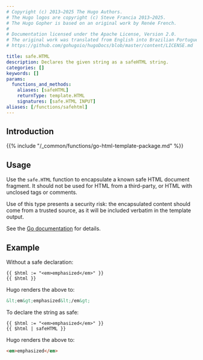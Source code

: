 ```yaml
---
# Copyright (c) 2013–2025 The Hugo Authors.
# The Hugo logos are copyright (c) Steve Francia 2013–2025.
# The Hugo Gopher is based on an original work by Renée French.
#
# Documentation licensed under the Apache License, Version 2.0.
# The original work was translated from English into Brazilian Portuguese.
# https://github.com/gohugoio/hugoDocs/blob/master/content/LICENSE.md

title: safe.HTML
description: Declares the given string as a safeHTML string.
categories: []
keywords: []
params:
  functions_and_methods:
    aliases: [safeHTML]
    returnType: template.HTML
    signatures: [safe.HTML INPUT]
aliases: [/functions/safehtml]
---
```


## Introduction

{{% include "/_common/functions/go-html-template-package.md" %}}

## Usage

Use the `safe.HTML` function to encapsulate a known safe HTML document fragment. It should not be used for HTML from a third-party, or HTML with unclosed tags or comments.

Use of this type presents a security risk: the encapsulated content should come from a trusted source, as it will be included verbatim in the template output.

See the [Go documentation] for details.

[Go documentation]: https://pkg.go.dev/html/template#HTML

## Example

Without a safe declaration:

```go-html-template
{{ $html := "<em>emphasized</em>" }}
{{ $html }}
```

Hugo renders the above to:

```html
&lt;em&gt;emphasized&lt;/em&gt;
```

To declare the string as safe:

```go-html-template
{{ $html := "<em>emphasized</em>" }}
{{ $html | safeHTML }}
```

Hugo renders the above to:

```html
<em>emphasized</em>
```
